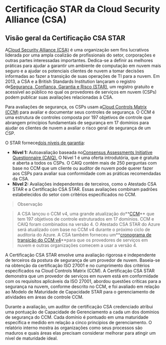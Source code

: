 # Certificação STAR da Cloud Security Alliance (CSA)



## [](https://learn.microsoft.com/pt-br/azure/compliance/offerings/offering-csa-star-certification?toc=%2Fcompliance%2Fregulatory%2Ftoc.json&bc=%2Fcompliance%2Fregulatory%2Fbreadcrumb%2Ftoc.json#csa-star-certification-overview)Visão geral da Certificação CSA STAR

A[Cloud Security Alliance (CSA)](https://cloudsecurityalliance.org/) é uma organização sem fins lucrativos liderada por uma ampla coalizão de profissionais do setor, corporações e outras partes interessadas importantes. Dedica-se a definir as melhores práticas para ajudar a garantir um ambiente de computação em nuvem mais seguro e a ajudar os potenciais clientes de nuvem a tomar decisões informadas ao fazer a transição de suas operações de TI para a nuvem. Em 2013, a CSA e a British Standards Institution lançaram o registro de[Segurança, Confiança, Garantia e Risco (STAR),](https://cloudsecurityalliance.org/star/) um registro gratuito e acessível ao público no qual os provedores de serviços em nuvem (CSPs) podem publicar suas avaliações relacionadas à CSA.

Para avaliações de segurança, os CSPs usam a[Cloud Controls Matrix (CCM)](https://cloudsecurityalliance.org/research/cloud-controls-matrix/) para avaliar e documentar seus controles de segurança. O CCM é uma estrutura de controles composta por 197 objetivos de controle que abrangem princípios fundamentais de segurança em 17 domínios para ajudar os clientes de nuvem a avaliar o risco geral de segurança de um CSP.

O STAR fornece[dois níveis de garantia](https://cloudsecurityalliance.org/star/#levels):

-   **Nível 1:** Autoavaliação baseada no[Consensus Assessments Initiative Questionnaire (CAIQ).](https://cloudsecurityalliance.org/artifacts/star-level-1-security-questionnaire-caiq-v4/) O Nível 1 é uma oferta introdutória, que é gratuita e aberta a todos os CSPs. O CAIQ contém mais de 250 perguntas com base no CCM que um cliente ou auditor de nuvem pode querer fazer aos CSPs para avaliar sua conformidade com as práticas recomendadas da CSA.
-   **Nível 2:** Avaliações independentes de terceiros, como o Atestado CSA STAR e a Certificação CSA STAR. Essas avaliações combinam padrões estabelecidos do setor com critérios especificados no CCM.

>Observação

>A CSA lançou o CCM v4, uma grande atualização do**[CCM](https://cloudsecurityalliance.org/artifacts/cloud-controls-matrix-v4/)** que tem 197 objetivos de controle estruturados em 17 domínios. CCM e CAIQ foram combinados na versão 4. O Atestado CSA STAR do Azure será atualizado com base no CCM v4 durante o próximo ciclo de auditoria do Azure. A CSA também forneceu um**[cronograma de transição do CCM v4](https://cloudsecurityalliance.org/blog/2021/02/04/ccm-v4-faq-transition-timeline/)**para que os provedores de serviços em nuvem e outras organizações comecem a usar a versão 4.

A Certificação CSA STAR envolve uma avaliação rigorosa e independente de terceiros da postura de segurança de um provedor de nuvem. Baseia-se na obtenção da certificação ISO 27001 e no cumprimento dos critérios especificados na Cloud Controls Matrix (CCM). A Certificação CSA STAR demonstra que um provedor de serviços em nuvem está em conformidade com os requisitos aplicáveis da ISO 27001, abordou questões críticas para a segurança na nuvem, conforme descrito no CCM, e foi avaliado em relação ao Modelo de Maturidade de Capacidade STAR para o gerenciamento de atividades em áreas de controle CCM.

Durante a avaliação, um auditor de certificação CSA credenciado atribui uma pontuação de Capacidade de Gerenciamento a cada um dos domínios de segurança do CCM. Cada domínio é pontuado em uma maturidade específica e medido em relação a cinco princípios de gerenciamento. O relatório interno mostra às organizações como seus processos são maduros e quais áreas elas precisam considerar melhorar para atingir um nível de maturidade ideal.